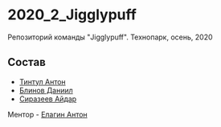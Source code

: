 # 2020_2_Jigglypuff

Репозиторий команды "Jigglypuff". Технопарк, осень, 2020

## Состав

- [Тинтул Антон](https://github.com/iamanthonytintul)
- [Блинов Даниил](https://github.com/Oladiy)
- [Сиразеев Айдар](https://github.com/Felix1Green)


Ментор - [Елагин Антон](https://github.com/AntonElagin)


